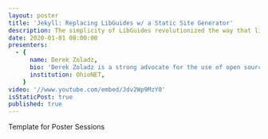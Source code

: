 ```yaml
---
layout: poster
title: 'Jekyll: Replacing LibGuides w/ a Static Site Generator'
description: The simplicity of LibGuides revolutionized the way that librarians create web content for patrons. With this ease of use in content creation, the reduced need for librarians to continue to develop deep technical skills comes as a long-term cost.
date: 2020-01-01 08:00:00
presenters:
  - {
      name: Derek Zoladz,
      bio: 'Derek Zoladz is a strong advocate for the use of open source technologies in day-to-day library operations. Heavily involved with ILS system management, data (and metadata) wrangling, server administration, process automation, and a host of other technical odds-and-ends for the Consortium of Ohio Libraries (COOL), Ohio Private Academic Libraries (OPAL), and the Private Academic Library Network of Indiana (PALNI).',
      institution: OhioNET,
    }
video: '//www.youtube.com/embed/Jdv2Wp9MzY0'
isStaticPost: true
published: true
---
```


Template for Poster Sessions
